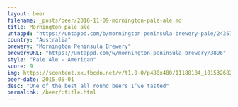 ```yaml
---
layout: beer
filename: _posts/beer/2016-11-09-mornington-pale-ale.md
title: Mornington pale ale
untappd: "https://untappd.com/b/mornington-peninsula-brewery-pale/24357"
country: "Australia"
brewery: "Mornington Peninsula Brewery"
breweryURL: "https://untappd.com/w/mornington-peninsula-brewery/3896"
style: "Pale Ale - American"
score: 9
img: https://scontent.xx.fbcdn.net/v/t1.0-0/p480x480/11188184_10153268279118745_1035950770576096625_n.jpg?oh=4ea958c9b2c36476bc240b3fbe6fcf64&oe=59091A91
beer-date: 2015-05-01
desc: "One of the best all round beers I’ve tasted"
permalink: /beer/:title.html
---
```

